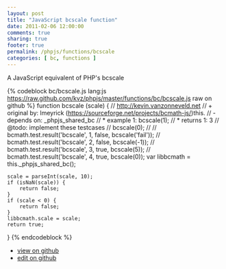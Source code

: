 ```yaml
---
layout: post
title: "JavaScript bcscale function"
date: 2011-02-06 12:00:00
comments: true
sharing: true
footer: true
permalink: /phpjs/functions/bcscale
categories: [ bc, functions ]
---
```

A JavaScript equivalent of PHP's bcscale
<!-- more -->
{% codeblock bc/bcscale.js lang:js https://raw.github.com/kvz/phpjs/master/functions/bc/bcscale.js raw on github %}
function bcscale (scale) {
    // http://kevin.vanzonneveld.net
    // +   original by: lmeyrick (https://sourceforge.net/projects/bcmath-js/)this.
    // -    depends on: _phpjs_shared_bc
    // *     example 1: bcscale(1);
    // *     returns 1: 3
    //  @todo: implement these testcases
    //        bcscale(0);
    //
    //        bcmath.test.result('bcscale', 1, false, bcscale('fail'));
    //        bcmath.test.result('bcscale', 2, false, bcscale(-1));
    //        bcmath.test.result('bcscale', 3, true, bcscale(5));
    //        bcmath.test.result('bcscale', 4, true, bcscale(0));
    var libbcmath = this._phpjs_shared_bc();

    scale = parseInt(scale, 10);
    if (isNaN(scale)) {
        return false;
    }
    if (scale < 0) {
        return false;
    }
    libbcmath.scale = scale;
    return true;
}
{% endcodeblock %}
<ul>
 <li><a href="https://github.com/kvz/phpjs/blob/master/functions/bc/bcscale.js">view on github</a></li>
 <li><a href="https://github.com/kvz/phpjs/edit/master/functions/bc/bcscale.js">edit on github</a></li>
</ul>
